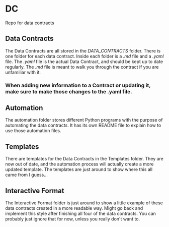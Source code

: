 # DC
Repo for data contracts

## Data Contracts

The Data Contracts are all stored in the *DATA_CONTRACTS* folder. There is one folder for each data contract. Inside each folder is a *.md* file and a *.yaml* file. The *.yaml* file is the actual Data Contract, and should be kept up to date regularly. The *.md* file is meant to walk you through the contract if you are unfamiliar with it. 
### When adding new information to a Contract or updating it, make sure to make those changes to the .yaml file.

## Automation

The automation folder stores different Python programs with the purpose of automating the data contracts. 
It has its own README file to explain how to use those automation files.

## Templates

There are templates for the Data Contracts in the Templates folder. They are now out of date, and the automation process will actually create a more updated template. The templates are just around to show where this all came from I guess...

## Interactive Format

The Interactive Format folder is just around to show a little example of these data contracts created in a more readable way. Might go back and implement this style after finishing all four of the data contracts. You can probably just ignore that for now, unless you really don't want to.


